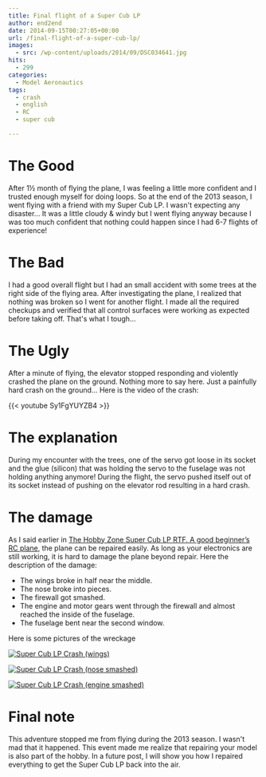 ```yaml
---
title: Final flight of a Super Cub LP
author: end2end
date: 2014-09-15T00:27:05+00:00
url: /final-flight-of-a-super-cub-lp/
images:
  - src: /wp-content/uploads/2014/09/DSC034641.jpg
hits:
  - 299
categories:
  - Model Aeronautics
tags:
  - crash
  - english
  - RC
  - super cub

---
```


# The Good

After 1½ month of flying the plane, I was feeling a little more confident and I trusted enough myself for doing loops. So at the end of the 2013 season, I went flying with a friend with my Super Cub LP. I wasn't expecting any disaster... It was a little cloudy &amp; windy but I went flying anyway because I was too much confident that nothing could happen since I had 6-7 flights of experience!

# The Bad

I had a good overall flight but I had an small accident with some trees at the right side of the flying area. After investigating the plane, I realized that nothing was broken so I went for another flight. I made all the required checkups and verified that all control surfaces were working as expected before taking off. That's what I tough...

# The Ugly

After a minute of flying, the elevator stopped responding and violently crashed the plane on the ground. Nothing more to say here. Just a painfully hard crash on the ground... Here is the video of the crash:

{{< youtube Sy1FgYUYZB4 >}}

# The explanation

During my encounter with the trees, one of the servo got loose in its socket and the glue (silicon) that was holding the servo to the fuselage was not holding anything anymore! During the flight, the servo pushed itself out of its socket instead of pushing on the elevator rod resulting in a hard crash.

# The damage

As I said earlier in [The Hobby Zone Super Cub LP RTF. A good beginner’s RC plane](/the-hobby-zone-super-cub-lp-rtf-a-good-beginners-rc-plane/), the plane can be repaired easily. As long as your electronics are still working, it is hard to damage the plane beyond repair. Here the description of the damage:

* The wings broke in half near the middle.
* The nose broke into pieces.
* The firewall got smashed.
* The engine and motor gears went through the firewall and almost reached the inside of the fuselage.
* The fuselage bent near the second window.

Here is some pictures of the wreckage

[![Super Cub LP Crash (wings)](/wp-content/uploads/2014/09/DSC034641-1024x768.jpg "Super Cub LP Crash (wings)")](/wp-content/uploads/2014/09/DSC034641.jpg)
 
[![Super Cub LP Crash (nose smashed)](/wp-content/uploads/2014/09/DSC03466-1024x768.jpg "Super Cub LP Crash (nose smashed)")](/wp-content/uploads/2014/09/DSC03466.jpg)
 
[![Super Cub LP Crash (engine smashed)](/wp-content/uploads/2014/09/DSC03468-1024x768.jpg "Super Cub LP Crash (engine smashed)")](/wp-content/uploads/2014/09/DSC03468.jpg)

# Final note

This adventure stopped me from flying during the 2013 season. I wasn't mad that it happened. This event made me realize that repairing your model is also part of the hobby. In a future post, I will show you how I repaired everything to get the Super Cub LP back into the air.